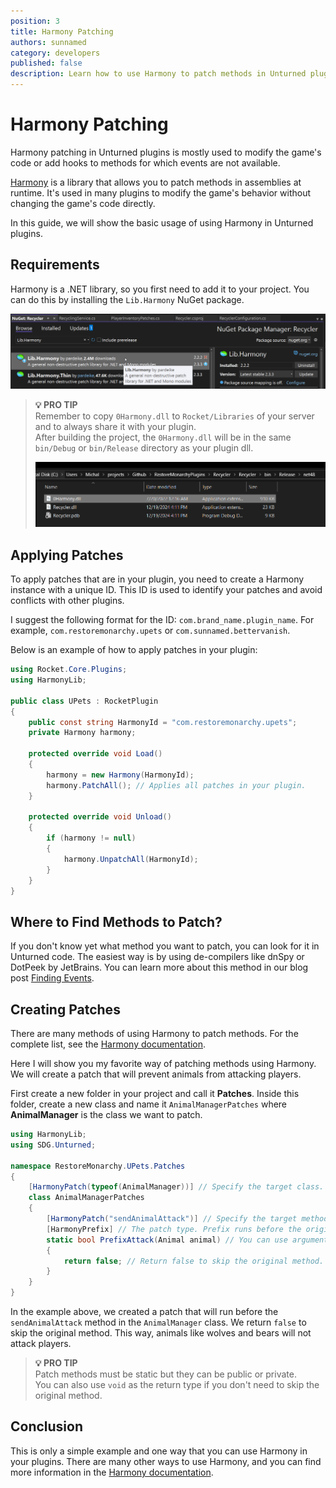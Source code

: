 ```yaml
---
position: 3
title: Harmony Patching
authors: sunnamed
category: developers
published: false
description: Learn how to use Harmony to patch methods in Unturned plugins.
---
```


# Harmony Patching
Harmony patching in Unturned plugins is mostly used to modify the game's code or add hooks to methods for which events are not available. 

[Harmony](https://github.com/pardeike/Harmony) is a library that allows you to patch methods in assemblies at runtime. It's used in many plugins to modify the game's behavior without changing the game's code directly.

In this guide, we will show the basic usage of using Harmony in Unturned plugins.

## Requirements
Harmony is a .NET library, so you first need to add it to your project. You can do this by installing the `Lib.Harmony` NuGet package.

![Lib.Harmony in NuGet Package Manager](assets/harmony_nuget.png)

> **💡 PRO TIP**  
> Remember to copy `0Harmony.dll` to `Rocket/Libraries` of your server and to always share it with your plugin.  
> After building the project, the `0Harmony.dll` will be in the same `bin/Debug` or `bin/Release` directory as your plugin dll.
> 
> ![0Harmony.dll in File Explorer](assets/harmony_dll.png)

## Applying Patches
To apply patches that are in your plugin, you need to create a Harmony instance with a unique ID. This ID is used to identify your patches and avoid conflicts with other plugins.

I suggest the following format for the ID: `com.brand_name.plugin_name`. For example, `com.restoremonarchy.upets` or `com.sunnamed.bettervanish`.

Below is an example of how to apply patches in your plugin:
```cs
using Rocket.Core.Plugins;
using HarmonyLib;

public class UPets : RocketPlugin
{
    public const string HarmonyId = "com.restoremonarchy.upets";
    private Harmony harmony;

    protected override void Load()
    {
        harmony = new Harmony(HarmonyId);
        harmony.PatchAll(); // Applies all patches in your plugin.
    }

    protected override void Unload()
    {
        if (harmony != null)
        {
            harmony.UnpatchAll(HarmonyId);
        }
    }
}
```

## Where to Find Methods to Patch?
If you don't know yet what method you want to patch, you can look for it in Unturned code. The easiest way is by using de-compilers like dnSpy or DotPeek by JetBrains. You can learn more about this method in our blog post [Finding Events](/developers/blog/unt07-finding-events).

## Creating Patches
There are many methods of using Harmony to patch methods. For the complete list, see the [Harmony documentation](https://harmony.pardeike.net/articles/patching.html). 

Here I will show you my favorite way of patching methods using Harmony. We will create a patch that will prevent animals from attacking players.

First create a new folder in your project and call it **Patches**. Inside this folder, create a new class and name it `AnimalManagerPatches` where **AnimalManager** is the class we want to patch.
```cs
using HarmonyLib;
using SDG.Unturned;

namespace RestoreMonarchy.UPets.Patches
{
    [HarmonyPatch(typeof(AnimalManager))] // Specify the target class.
    class AnimalManagerPatches
    {
        [HarmonyPatch("sendAnimalAttack")] // Specify the target method.
        [HarmonyPrefix] // The patch type. Prefix runs before the original method.
        static bool PrefixAttack(Animal animal) // You can use arguments from the original method
        {
            return false; // Return false to skip the original method.
        }
    }
}
```

In the example above, we created a patch that will run before the `sendAnimalAttack` method in the `AnimalManager` class. We return `false` to skip the original method. This way, animals like wolves and bears will not attack players.

> **💡 PRO TIP**  
> Patch methods must be static but they can be public or private.  
> You can also use `void` as the return type if you don't need to skip the original method.

## Conclusion
This is only a simple example and one way that you can use Harmony in your plugins. There are many other ways to use Harmony, and you can find more information in the [Harmony documentation](https://harmony.pardeike.net/articles/intro.html).